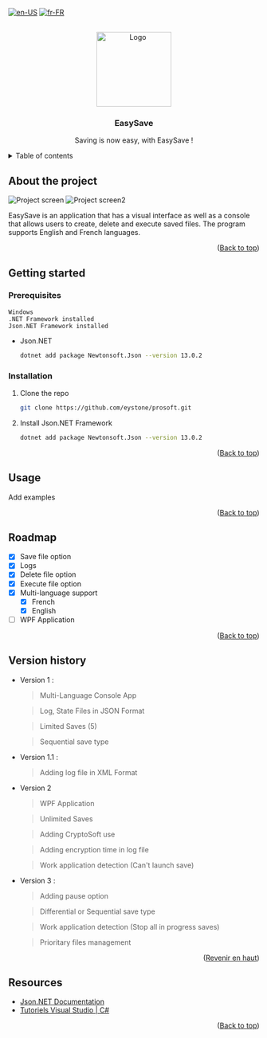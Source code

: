 <a name="readme-top"></a>

[![en-US](https://img.shields.io/badge/lang-en-red.svg)](https://github.com/eystone/prosoft/blob/solution/README.en-US.md)
[![fr-FR](https://img.shields.io/badge/lang-fr-blue.svg)](https://github.com/eystone/prosoft/blob/solution/README.md)

<!-- LOGO PROJET -->
<br />
<div align="center">
  <a href="https://github.com/eystone/prosoft">
    <img src="https://github.com/eystone/prosoft/blob/main/EasySave/Images/easysave logo.svg" alt="Logo" width="150" height="150">
  </a>

  <h3 align="center">EasySave</h3>

  <p align="center">
    Saving is now easy, with EasySave !
    <br />
  </p>
</div>


<!-- Table of contents -->
<details>
  <summary>Table of contents</summary>
  <ol>
    <li>
      <a href="#About the project">About the project</a>
    </li>
    <li>
      <a href="#Getting started">Getting started</a>
      <ul>
        <li><a href="#prerequisites">Prerequisites</a></li>
        <li><a href="#installation">Installation</a></li>
      </ul>
    </li>
    <li><a href="#usage">Usage</a></li>
    <li><a href="#roadmap">Roadmap</a></li>
    <lia><a href="#versionhistory">Version history</a></li>
    <li><a href="#resources">Resources</a></li>
  </ol>
</details>


<!-- About the project -->
## About the project

![Project screen][product-screenshot]
![Project screen2][product-screenshot2]

EasySave is an application that has a visual interface as well as a console that allows users to create, delete and execute saved files. 
The program supports English and French languages.

<p align="right">(<a href="#readme-top">Back to top</a>)</p>


<!-- Getting started -->
## Getting started

### Prerequisites

    Windows
    .NET Framework installed
    Json.NET Framework installed

* Json.NET
  ```sh
  dotnet add package Newtonsoft.Json --version 13.0.2
  ```


### Installation

1. Clone the repo
   ```sh
   git clone https://github.com/eystone/prosoft.git
   ```
2. Install Json.NET Framework
   ```sh
   dotnet add package Newtonsoft.Json --version 13.0.2
   ```

<p align="right">(<a href="#readme-top">Back to top</a>)</p>


<!-- Examples -->
## Usage

Add examples

<p align="right">(<a href="#readme-top">Back to top</a>)</p>


<!-- ROADMAP -->
## Roadmap

- [x] Save file option
- [x] Logs
- [x] Delete file option
- [x] Execute file option
- [x] Multi-language support
    - [x] French
    - [x] English
- [ ] WPF Application

<p align="right">(<a href="#readme-top">Back to top</a>)</p>


<!-- version history -->
## Version history

- Version 1 : 
	> Multi-Language Console App

	> Log, State Files in JSON Format

	> Limited Saves (5)

	> Sequential save type

- Version 1.1 : 
	> Adding log file in XML Format
- Version 2 
	> WPF Application

	> Unlimited Saves
	
    > Adding CryptoSoft use
	
    > Adding encryption time in log file
	
    > Work application detection (Can't launch save)
- Version 3 :
	> Adding pause option

	> Differential or Sequential save type
	
    > Work application detection (Stop all in progress saves)
	
    > Prioritary files management

<p align="right">(<a href="#readme-top">Revenir en haut</a>)</p>


<!-- Resources -->
## Resources

* [Json.NET Documentation](https://www.newtonsoft.com/json/help/html/Introduction.htm)
* [Tutoriels Visual Studio | C#](https://learn.microsoft.com/fr-fr/visualstudio/get-started/csharp/?view=vs-2022)

<p align="right">(<a href="#readme-top">Back to top</a>)</p>


<!-- Lien et images -->
<!-- https://www.markdownguide.org/basic-syntax/#reference-style-links -->
[product-screenshot]: https://github.com/eystone/prosoft/blob/main/EasySave/Images/capture.en-US.PNG
[product-screenshot2]: https://i.imgur.com/8QC76bn.png
